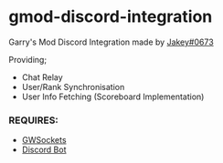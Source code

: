 # gmod-discord-integration
Garry's Mod Discord Integration made by [Jakey#0673](https://steamcommunity.com/profiles/76561198077065189)

Providing;
- Chat Relay
- User/Rank Synchronisation
- User Info Fetching (Scoreboard Implementation)

### REQUIRES: 
- [GWSockets](https://github.com/FredyH/GWSockets)
- [Discord Bot](https://github.com/Jakey-F/gmod-discord-integration-bot)